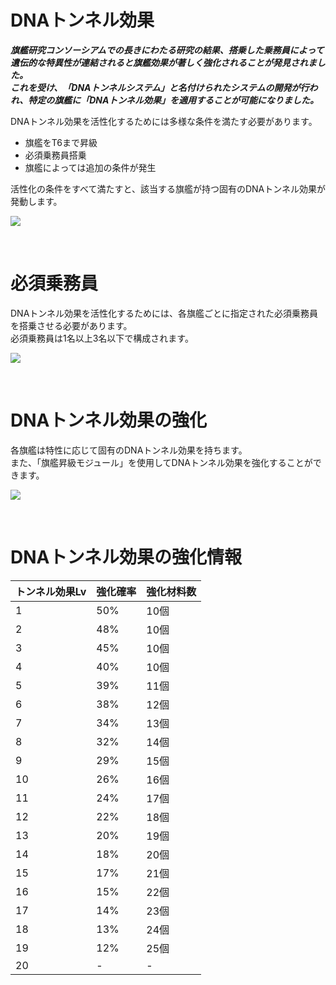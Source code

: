 # DNAトンネル効果

***旗艦研究コンソーシアムでの長きにわたる研究の結果、搭乗した乗務員によって遺伝的な特異性が連結されると旗艦効果が著しく強化されることが発見されました。*** <br>
***これを受け、「DNAトンネルシステム」と名付けられたシステムの開発が行われ、特定の旗艦に「DNAトンネル効果」を適用することが可能になりました。***

DNAトンネル効果を活性化するためには多様な条件を満たす必要があります。

- 旗艦をT6まで昇級
- 必須乗務員搭乗
- 旗艦によっては追加の条件が発生

活性化の条件をすべて満たすと、該当する旗艦が持つ固有のDNAトンネル効果が発動します。

![](http://d3bbxo4nelobc3.cloudfront.net/html/img/help/207_01.jpg)

<br>

# 必須乗務員

DNAトンネル効果を活性化するためには、各旗艦ごとに指定された必須乗務員を搭乗させる必要があります。<br>
必須乗務員は1名以上3名以下で構成されます。

![](http://d3bbxo4nelobc3.cloudfront.net/html/img/help/207_02.jpg)

<br>

# DNAトンネル効果の強化

各旗艦は特性に応じて固有のDNAトンネル効果を持ちます。<br>
また、「旗艦昇級モジュール」を使用してDNAトンネル効果を強化することができます。

![](http://d3bbxo4nelobc3.cloudfront.net/html/img/help/207_03.jpg)

<br>

# DNAトンネル効果の強化情報

| トンネル効果Lv | 強化確率 | 強化材料数 |
| - | - | - |
| 1 | 50% | 10個 |
| 2 | 48% | 10個 |
| 3 | 45% | 10個 |
| 4 | 40% | 10個 |
| 5 | 39% | 11個 |
| 6 | 38% | 12個 |
| 7 | 34% | 13個 |
| 8 | 32% | 14個 |
| 9 | 29% | 15個 |
| 10 | 26% | 16個 |
| 11 | 24% | 17個 |
| 12 | 22% | 18個 |
| 13 | 20% | 19個 |
| 14 | 18% | 20個 |
| 15 | 17% | 21個 |
| 16 | 15% | 22個 |
| 17 | 14% | 23個 |
| 18 | 13% | 24個 |
| 19 | 12% | 25個 |
| 20 | - | - |